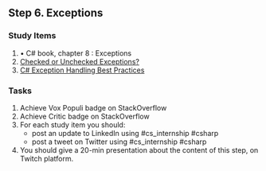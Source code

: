 ## Step 6. Exceptions

### Study Items

  1. • C# book, chapter 8 : Exceptions
  2. [Checked or Unchecked Exceptions?](http://tutorials.jenkov.com/java-exception-handling/checked-or-unchecked-exceptions.html)
  3. [C# Exception Handling Best Practices](https://stackify.com/csharp-exception-handling-best-practices/)

### Tasks

  1. Achieve Vox Populi badge on StackOverflow
  2. Achieve Critic badge on StackOverflow
  3. For each study item you should:  
     - post an update to LinkedIn using #cs_internship #csharp  
     - post a tweet on Twitter using #cs_internship #csharp
  4. You should give a 20-min presentation about the content of this step, on Twitch platform.
